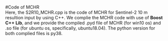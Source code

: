#Code of MCHR<br>
Here, the S2R10_MCHR.cpp is the code of MCHR for Sentinel-2 10 m resultion input by using C++. We complie the MCHR code with use of **Boost C++ Lib**, and we provide the compiled .pyd file of MCHR (for win10 os) and .so file (for ubuntu os, specifically, ubuntu18.04). The python version for both complied files is py38.

